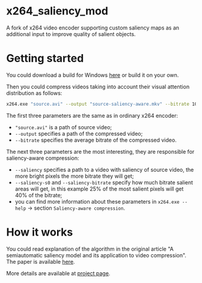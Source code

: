 # x264_saliency_mod
A fork of x264 video encoder supporting custom saliency maps as an additional input to improve quality of salient objects.

# Getting started
You could download a build for Windows [here](https://github.com/msu-video-group/x264_saliency_mod/releases) or build it on your own.

Then you could compress videos taking into account their visual attention distribution as follows:

```bash
x264.exe "source.avi" --output "source-saliency-aware.mkv" --bitrate 1000 --saliency "saliency.avi" --saliency-s0 75% --saliency-bitrate 40%
```

The first three parameters are the same as in ordinary x264 encoder:
* `"source.avi"` is a path of source video;
* `--output` specifies a path of the compressed video;
* `--bitrate` specifies the average bitrate of the compressed video.

The next three parameters are the most interesting, they are responsible for saliency-aware compression:
* `--saliency` specifies a path to a video with saliency of source video, the more bright pixels the more bitrate they will get;
* `--saliency-s0` and `--saliency-bitrate` specify how much bitrate salient areas will get, in this example 25% of the most salient pixels will get 40% of the bitrate;
* you can find more information about these parameters in `x264.exe --help` -> section `Saliency-aware compression`.

# How it works
You could read explanation of the algorithm in the original article "A semiautomatic saliency model and its application
to video compression".
The paper is available [here](http://compression.ru/video/savam/pdf/A_semiautomatic_saliency_model_and_its_application_to_video_compression_ICCP_2017_0.pdf).

More details are available at [project page](http://compression.ru/video/savam/#downloads).
